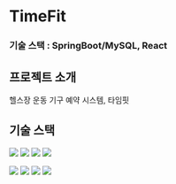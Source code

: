 # TimeFit

### 
### 기술 스택 : SpringBoot/MySQL, React


## 프로젝트 소개
헬스장 운동 기구 예약 시스템, 타임핏 

## 기술 스택
<img src="https://img.shields.io/badge/java | 11-007396?style=for-the-badge&logo=java&logoColor=white"> <img src="https://img.shields.io/badge/javascript | ES6-F7DF1E?style=for-the-badge&logo=javascript&logoColor=black"> <img src="https://img.shields.io/badge/html5-E34F26?style=for-the-badge&logo=html5&logoColor=white"> <img src="https://img.shields.io/badge/css3-1572B6?style=for-the-badge&logo=css3&logoColor=white"> 


<img src="https://img.shields.io/badge/Spring Boot | 2.7.1-6DB33F?style=for-the-badge&logo=Spring&logoColor=white"> 
<img src="https://img.shields.io/badge/Spring Security |2.7.1-6DB33F?style=for-the-badge&logo=Spring Security&logoColor=white"> 
<img src="https://img.shields.io/badge/MySQL | 11-4479A1?style=for-the-badge&logo=MySQL&logoColor=white">   
<img src="https://img.shields.io/badge/React | 18.2.0-61DAFB?style=for-the-badge&logo=React&logoColor=white">   

